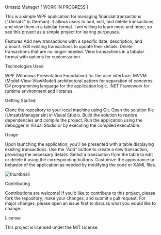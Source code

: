 Umsatz Manager [ WORK IN PROGRESS ]

This is a simple WPF application for managing financial transactions ("Umsatz" in German). It allows users to add, edit, and delete transactions, and view them in a tabular format. I am willing to learn more and more, so see this project as a simple project for learing purpouses.

Features
Add new transactions with a specific date, description, and amount.
Edit existing transactions to update their details.
Delete transactions that are no longer needed.
View transactions in a tabular format with options for customization.

Technologies Used

WPF (Windows Presentation Foundation) for the user interface.
MVVM (Model-View-ViewModel) architectural pattern for separation of concerns.
C# programming language for the application logic.
.NET Framework for runtime environment and libraries.

Getting Started

Clone the repository to your local machine using Git.
Open the solution file (UmsatzManager.sln) in Visual Studio.
Build the solution to restore dependencies and compile the project.
Run the application using the debugger in Visual Studio or by executing the compiled executable.

Usage

Upon launching the application, you'll be presented with a table displaying existing transactions.
Use the "Add" button to create a new transaction, providing the necessary details.
Select a transaction from the table to edit or delete it using the corresponding buttons.
Customize the appearance or behavior of the application as needed by modifying the code or XAML files.

![thumbnail](https://github.com/KenKoLegend/MyUmsatz/assets/50487808/6eaa6eba-ae51-4a75-9ccd-8c0053518d61)



Contributing

Contributions are welcome! If you'd like to contribute to this project, please fork the repository, make your changes, and submit a pull request. For major changes, please open an issue first to discuss what you would like to change.

License

This project is licensed under the MIT License.

